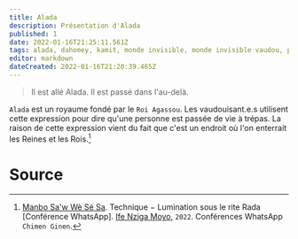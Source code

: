 ```yaml
---
title: Alada
description: Présentation d'Alada
published: 1
date: 2022-01-16T21:25:11.561Z
tags: alada, dahomey, kamit, monde invisible, monde invisible vaudou, paradis, paradis vaudou, religion kamit, royaume, royaume d'alada, royaume dahomey, spiritualité kamit, spiritualité vaudou, spiritualité vaudou haïtienne, vaudou, vaudou haïtien
editor: markdown
dateCreated: 2022-01-16T21:20:39.465Z
---
```


> Il est allé Alada.
> Il est passé dans l'au-delà.

`Alada` est un royaume fondé par le `Roi Agassou`. Les vaudouisant.e.s utilisent cette expression pour dire qu'une personne est passée de vie à trépas. La raison de cette expression vient du fait que c'est un endroit où l'on enterrait les Reines et les Rois.[^1]

# Source

[^1]:  [Manbo Sa'w Wè Sé Sa](https://www.facebook.com/rosmywaystv). Technique − Lumination sous le rite Rada [Conférence WhatsApp]. [Ife Nziga Moyo](https://www.facebook.com/IF%C3%89-Nzinga-Moyo-102447998373899/), `2022`. Conférences WhatsApp `Chimen Ginen`.
